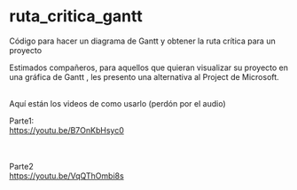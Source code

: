 # ruta_critica_gantt
Código para hacer un diagrama de Gantt y obtener la ruta crítica para un proyecto


Estimados compañeros, para aquellos que quieran visualizar su proyecto en  una gráfica de Gantt , les presento una alternativa al Project de Microsoft.

<br>
Aquí están los videos de como usarlo (perdón por el audio) <br>

Parte1:
<br>
https://youtu.be/B7OnKbHsyc0

<br><br>
Parte2
<br>
https://youtu.be/VqQThOmbi8s




